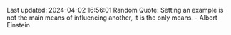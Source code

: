 Last updated: 2024-04-02 16:56:01
Random Quote: Setting an example is not the main means of influencing another, it is the only means. - Albert Einstein